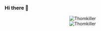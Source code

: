 ### Hi there 👋

<p align="center">
  <img align="center" src="https://github-readme-stats.vercel.app/api?username=Thomkiller&theme=dark&show_icons=true" alt="Thomkiller" />
  </br>
  <img align="center" src="https://github-readme-stats.vercel.app/api/top-langs/?username=Thomkiller&theme=blue-green" alt="Thomkiller" />
</p>
